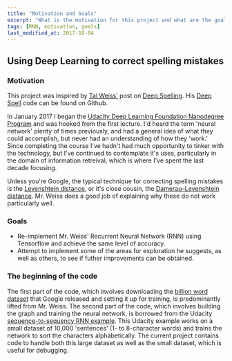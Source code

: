 ```yaml
---
title: "Motivation and Goals"
excerpt: "What is the motivation for this project and what are the goals?"
tags: [RNN, motivation, goals]
last_modified_at: 2017-10-04
---
```


## Using Deep Learning to correct spelling mistakes
### Motivation
This project was inspired by [Tal Weiss'](https://medium.com/@majortal) post on [Deep Spelling](https://medium.com/@majortal/deep-spelling-9ffef96a24f6). His [Deep Spell](https://github.com/MajorTal/DeepSpell/blob/master/keras_spell.py) code can be found on Github.

In January 2017 I began the [Udacity Deep Learning Foundation Nanodegree Program](https://www.udacity.com/course/deep-learning-nanodegree-foundation--nd101) and was hooked from the first lecture. I'd heard the term 'neural network' plenty of times previously, and had a general idea of what they could accomplish, but never had an understanding of how they 'work.' Since completing the course I've hadn't had much opportunity to tinker with the technology, but I've continued to contemplate it's uses, particularly in the domain of information retreival, which is where I've spent the last decade focusing.

Unless you're Google, the typical technique for correcting spelling mistakes is the [Levenshtein distance](https://en.wikipedia.org/wiki/Levenshtein_distance), or it's close cousin, the [Damerau–Levenshtein distance](https://en.wikipedia.org/wiki/Damerau%E2%80%93Levenshtein_distance). Mr. Weiss does a good job of explaining why these do not work particularly well.

### Goals
* Re-implement Mr. Weiss' Recurrent Neural Network (RNN) using Tensorflow and achieve the same level of accuracy.
* Attempt to implement some of the areas for exploration he suggests, as well as others, to see if futher improvements can be obtained.

### The beginning of the code
The first part of the code, which involves downloading the [billion word dataset](http://research.google.com/pubs/pub41880.html) that Google released and setting it up for training, is predominantly lifted from Mr. Weiss. The second part of the code, which involves building the graph and training the neural network, is borrowed from the Udacity [sequence-to-sequency RNN example](https://github.com/mdcramer/deep-learning/tree/master/seq2seq). This Udacity example works on a small dataset of 10,000 'sentences' (1- to 8-character words) and trains the network to sort the characters alphabetically. The current project contains code to handle both this large dataset as well as the small dataset, which is useful for debugging.
